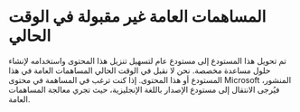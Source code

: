 # المساهمات العامة غير مقبولة في الوقت الحالي
تم تحويل هذا المستودع إلى مستودع عام لتسهيل تنزيل هذا المحتوى واستخدامه لإنشاء حلول مساعدة مخصصة.
نحن لا نقبل في الوقت الحالي المساهمات العامة في هذا المستودع أو هذا المحتوى.
إذا كنت ترغب في المساهمة في محتوى Microsoft المنشور، فيُرجى الانتقال إلى مستودع الإصدار باللغة الإنجليزية، حيث تجري معالجة المساهمات العامة.
